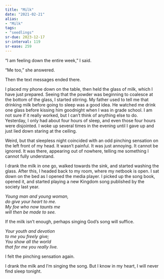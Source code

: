 ```yaml
---
title: "Milk"
date: "2021-02-21"
alias:
- "Milk"
tags:
- "seedlings"
sr-due: 2023-12-17
sr-interval: 119
sr-ease: 259
---
```

“I am feeling down the entire week,” I said.

“Me too,” she answered.

Then the text messages ended there.

I placed my phone down on the table, then held the glass of milk, which I  have just prepared. Seeing that the powder was beginning to coalesce at the bottom of the glass, I started stirring. My father used to tell me that drinking milk before going to sleep was a good idea. He watched me drink one glass before kissing him goodnight when I was in grade school. I am not sure if it really worked, but I can’t think of anything else to do. Yesterday, I only had about four hours of sleep, and even those four hours were disjointed. I woke up several times in the evening until I gave up and just lied down staring at the ceiling.

Weird, but that sleepless night coincided with an odd pinching sensation on the left front of my head. It wasn’t painful. It was just annoying. It cannot be ignored. It was there, appearing out of nowhere, telling me something I cannot fully understand.

I drank the milk in one go, walked towards the sink, and started washing the glass. After this, I headed back to my room, where my netbook is open. I sat down on the bed as I opened the media player. I picked up the song book, opened it, and started playing a new Kingdom song published by the society last year.

*Young man and young woman,*  
*do give your heart to me.*  
*My foe who now taunts me*  
*will then be made to see.*  

If the milk isn’t enough, perhaps singing God’s song will suffice.

*Your youth and devotion*  
*to me you freely give;*  
*You show all the world*  
*that for me you really live.*  

I felt the pinching sensation again.

I drank the milk and I’m singing the song. But I know in my heart, I will never find sleep tonight.